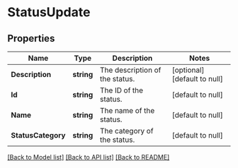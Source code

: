 # StatusUpdate

## Properties
Name | Type | Description | Notes
------------ | ------------- | ------------- | -------------
**Description** | **string** | The description of the status. | [optional] [default to null]
**Id** | **string** | The ID of the status. | [default to null]
**Name** | **string** | The name of the status. | [default to null]
**StatusCategory** | **string** | The category of the status. | [default to null]

[[Back to Model list]](../README.md#documentation-for-models) [[Back to API list]](../README.md#documentation-for-api-endpoints) [[Back to README]](../README.md)

